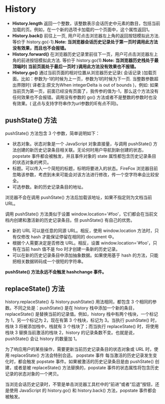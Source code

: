 # History

- **History.length** 返回一个整数，该整数表示会话历史中元素的数目，包括当前加载的页。例如，在一个新的选项卡加载的一个页面中，这个属性返回1。
- **History.back()** 前往上一页, 用户可点击浏览器左上角的返回按钮模拟此方法. 等价于 history.go(-1).**Note: 当浏览器会话历史记录处于第一页时调用此方法没有效果，而且也不会报错。**
- **History.forward()** 在浏览器历史记录里前往下一页，用户可点击浏览器左上角的前进按钮模拟此方法. 等价于 history.go(1).**Note: 当浏览器历史栈处于最顶端时( 当前页面处于最后一页时 )调用此方法没有效果也不报错。**
- **History.go()** 通过当前页面的相对位置从浏览器历史记录( 会话记录 )加载页面。比如：参数为-1的时候为上一页，参数为1的时候为下一页. 当整数参数超出界限时( 译者注:原文为When integerDelta is out of bounds )，例如: 如果当前页为第一页，前面已经没有页面了，我传参的值为-1，那么这个方法没有任何效果也不会报错。调用没有参数的 go() 方法或者不是整数的参数时也没有效果。( 这点与支持字符串作为url参数的IE有点不同)。

## pushState() 方法

pushState() 方法包含 3 个参数，简单说明如下：

- 状态对象。状态对象是一个 JavaScript 对象直接量，与调用 pushState() 方法创建的新历史记录条目相关联。无论何时用户导航到新创建的状态，popstate 事件都会被触发，并且事件对象的 state 属性都包含历史记录条目的状态对象的拷贝。
- 标题。可以传入一个简短的标题，标明将要进入的状态。FireFox 浏览器目前忽略该参数，考虑到未来可能会对该方法进行修改，传一个空字符串会比较安全。
- 可选参数。新的历史记录条目的地址。

浏览器不会在调用 pushState() 方法后加载该地址，如果不指定则为文档当前 URL。

调用 pushState() 方法类似于设置 window.location='#foo'，它们都会在当前文档内创建和激活新的历史记录条目。但 pushState() 有自己的优势。

- 新的 URL 可以是任意的同源 URL。相反，使用 window.location 方法时，只有仅修改 hash 才能保证停留在相同的 document 中。
- 根据个人需要决定是否修改 URL。相反，设置 window.location='#foo'，只有在当前 hash 值不是 foo 时才创建一条新的历史记录。
- 可以在新的历史记录条目中添加抽象数据。如果使用基于 hash 的方法，只能把相关数据转码成一个很短的字符串。

**pushState() 方法永远不会触发 hashchange 事件。**

## replaceState() 方法

history.replaceState() 与 history.pushState() 用法相同，都包含 3 个相同的参数。不同之处是：pushState() 是在 history 栈中添加一个新的条目，replaceState() 是替换当前的记录值。例如，history 栈中有两个栈块，一个标记为 1，另一个标记为 2，现在有第 3 个栈块，标记为 3。当执行 pushState() 时，栈块 3 将被添加栈中，栈就有 3 个栈块了；而当执行 replaceState() 时，将使用栈块 3 替换当前激活的栈块 2，history 的记录条数不变。也就是说，pushState() 会让 history 的数量加 1。

为了响应用户的某些操作，需要更新当前历史记录条目的状态对象或 URL 时，使用 replaceState() 方法会特别合适。
popstate 事件
每当激活的历史记录发生变化时，都会触发 popstate 事件。如果被激活的历史记录条目是由 pushState() 创建，或者是被 replaceState() 方法替换的，popstate 事件的状态属性将包含历史记录的状态对象的一个拷贝。

当浏览会话历史记录时，不管是单击浏览器工具栏中的“前进”或者“后退”按钮，还是使用 JavaScript 的 history.go() 和 history.back() 方法，popstate 事件都会被触发。
